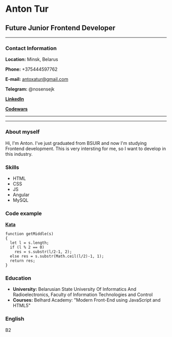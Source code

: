 # Anton Tur

## Future Junior Frontend Developer

***
### Contact Information
**Location:** Minsk, Belarus

**Phone:** +375444597762

**E-mail:** antoxatur@gmail.com

**Telegram:** @nosensejk

[**LinkedIn**](https://www.linkedin.com/in/%D0%B0%D0%BD%D1%82%D0%BE%D0%BD-%D1%82%D1%83%D1%80-8ab61a257/) 

[**Codewars**](https://www.codewars.com/users/nosensejk)

***
***

### About myself
Hi, I'm Anton. I've just graduated from BSUIR and now I'm studying Frontend development. This is very intersting for me, so I want to develop in this industry.

### Skills
* HTML
* CSS
* JS
* Angular
* MySQL

### Code example
[**Kata**](https://www.codewars.com/kata/56747fd5cb988479af000028)
```
function getMiddle(s)
{ 
  let l = s.length;
  if (l % 2 == 0)
    res = s.substr(l/2-1, 2);  
  else res = s.substr(Math.ceil(l/2)-1, 1);
  return res;
}
```
### Education
* **University:** Belarusian State University Of Informatics And Radioelectronics, Faculty of Information Technologies and Control
* **Courses:** Belhard Academy: "Modern Front-End using JavaScript and HTML5" 

### English
B2
